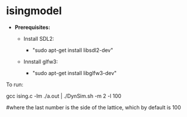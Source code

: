 # isingmodel

* **Prerequisites:**
	* Install SDL2:
		- "sudo apt-get install libsdl2-dev"
    
	* Innstall glfw3:
		- "sudo apt-get install libglfw3-dev"
		
To run:

gcc ising.c -lm
./a.out | ./DynSim.sh -m 2 -l 100

#where the last number is the side of the lattice, which by default is 100

